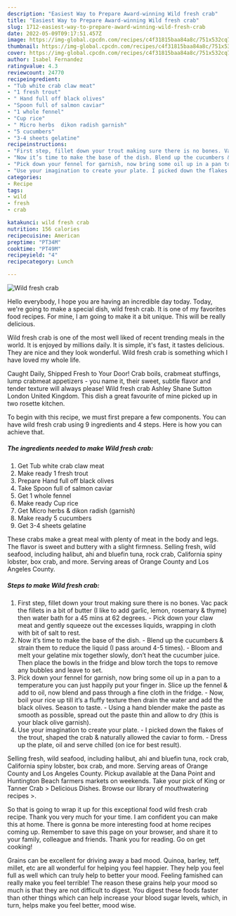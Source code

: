 ```yaml
---
description: "Easiest Way to Prepare Award-winning Wild fresh crab"
title: "Easiest Way to Prepare Award-winning Wild fresh crab"
slug: 1712-easiest-way-to-prepare-award-winning-wild-fresh-crab
date: 2022-05-09T09:17:51.457Z
image: https://img-global.cpcdn.com/recipes/c4f31815baa84a8c/751x532cq70/wild-fresh-crab-recipe-main-photo.jpg
thumbnail: https://img-global.cpcdn.com/recipes/c4f31815baa84a8c/751x532cq70/wild-fresh-crab-recipe-main-photo.jpg
cover: https://img-global.cpcdn.com/recipes/c4f31815baa84a8c/751x532cq70/wild-fresh-crab-recipe-main-photo.jpg
author: Isabel Fernandez
ratingvalue: 4.3
reviewcount: 24770
recipeingredient:
- "Tub white crab claw meat"
- "1 fresh trout"
- " Hand full off black olives"
- "Spoon full of salmon caviar"
- "1 whole fennel"
- "Cup rice"
- " Micro herbs  dikon radish garnish"
- "5 cucumbers"
- "3-4 sheets gelatine"
recipeinstructions:
- "First step, fillet down your trout making sure there is no bones. Vac pack the fillets in a bit of butter (I like to add garlic, lemon, rosemary &amp; thyme) then water bath for a 45 mins at 62 degrees.  Pick down your claw meat and gently squeeze out the excesses liquids, wrapping in cloth with bit of salt to rest."
- "Now it’s time to make the base of the dish. Blend up the cucumbers &amp; strain them to reduce the liquid (I pass around 4-5 times).  Bloom and melt your gelatine mix together slowly, don’t heat the cucumber juice. Then place the bowls in the fridge and blow torch the tops to remove any bubbles and leave to set."
- "Pick down your fennel for garnish, now bring some oil up in a pan to a temperature you can just happily put your finger in. Slice up the fennel &amp; add to oil, now blend and pass through a fine cloth in the fridge.  Now, boil your rice up till it’s a fluffy texture then drain the water and add the black olives. Season to taste.  Using a hand blender make the paste as smooth as possible, spread out the paste thin and allow to dry (this is your black olive garnish)."
- "Use your imagination to create your plate. I picked down the flakes of the trout, shaped the crab &amp; naturally allowed the caviar to form.  Dress up the plate, oil and serve chilled (on ice for best result)."
categories:
- Recipe
tags:
- wild
- fresh
- crab

katakunci: wild fresh crab 
nutrition: 156 calories
recipecuisine: American
preptime: "PT34M"
cooktime: "PT49M"
recipeyield: "4"
recipecategory: Lunch

---
```



![Wild fresh crab](https://img-global.cpcdn.com/recipes/c4f31815baa84a8c/751x532cq70/wild-fresh-crab-recipe-main-photo.jpg)

Hello everybody, I hope you are having an incredible day today. Today, we're going to make a special dish, wild fresh crab. It is one of my favorites food recipes. For mine, I am going to make it a bit unique. This will be really delicious.

Wild fresh crab is one of the most well liked of recent trending meals in the world. It is enjoyed by millions daily. It is simple, it's fast, it tastes delicious. They are nice and they look wonderful. Wild fresh crab is something which I have loved my whole life.

Caught Daily, Shipped Fresh to Your Door! Crab boils, crabmeat stuffings, lump crabmeat appetizers - you name it, their sweet, subtle flavor and tender texture will always please! Wild fresh crab Ashley Shane Sutton London United Kingdom. This dish a great favourite of mine picked up in two rosette kitchen.


To begin with this recipe, we must first prepare a few components. You can have wild fresh crab using 9 ingredients and 4 steps. Here is how you can achieve that.

<!--inarticleads1-->

##### The ingredients needed to make Wild fresh crab:

1. Get Tub white crab claw meat
1. Make ready 1 fresh trout
1. Prepare  Hand full off black olives
1. Take Spoon full of salmon caviar
1. Get 1 whole fennel
1. Make ready Cup rice
1. Get  Micro herbs &amp; dikon radish (garnish)
1. Make ready 5 cucumbers
1. Get 3-4 sheets gelatine


These crabs make a great meal with plenty of meat in the body and legs. The flavor is sweet and buttery with a slight firmness. Selling fresh, wild seafood, including halibut, ahi and bluefin tuna, rock crab, California spiny lobster, box crab, and more. Serving areas of Orange County and Los Angeles County. 

<!--inarticleads2-->

##### Steps to make Wild fresh crab:

1. First step, fillet down your trout making sure there is no bones. Vac pack the fillets in a bit of butter (I like to add garlic, lemon, rosemary &amp; thyme) then water bath for a 45 mins at 62 degrees.  - Pick down your claw meat and gently squeeze out the excesses liquids, wrapping in cloth with bit of salt to rest.
1. Now it’s time to make the base of the dish. - Blend up the cucumbers &amp; strain them to reduce the liquid (I pass around 4-5 times).  - Bloom and melt your gelatine mix together slowly, don’t heat the cucumber juice. Then place the bowls in the fridge and blow torch the tops to remove any bubbles and leave to set.
1. Pick down your fennel for garnish, now bring some oil up in a pan to a temperature you can just happily put your finger in. Slice up the fennel &amp; add to oil, now blend and pass through a fine cloth in the fridge.  - Now, boil your rice up till it’s a fluffy texture then drain the water and add the black olives. Season to taste.  - Using a hand blender make the paste as smooth as possible, spread out the paste thin and allow to dry (this is your black olive garnish).
1. Use your imagination to create your plate. - I picked down the flakes of the trout, shaped the crab &amp; naturally allowed the caviar to form.  - Dress up the plate, oil and serve chilled (on ice for best result).


Selling fresh, wild seafood, including halibut, ahi and bluefin tuna, rock crab, California spiny lobster, box crab, and more. Serving areas of Orange County and Los Angeles County. Pickup available at the Dana Point and Huntington Beach farmers markets on weekends. Take your pick of King or Tanner Crab &gt; Delicious Dishes. Browse our library of mouthwatering recipes &gt;. 

So that is going to wrap it up for this exceptional food wild fresh crab recipe. Thank you very much for your time. I am confident you can make this at home. There is gonna be more interesting food at home recipes coming up. Remember to save this page on your browser, and share it to your family, colleague and friends. Thank you for reading. Go on get cooking!

Grains can be excellent for driving away a bad mood. Quinoa, barley, teff, millet, etc are all wonderful for helping you feel happier. They help you feel full as well which can truly help to better your mood. Feeling famished can really make you feel terrible! The reason these grains help your mood so much is that they are not difficult to digest. You digest these foods faster than other things which can help increase your blood sugar levels, which, in turn, helps make you feel better, mood wise.
